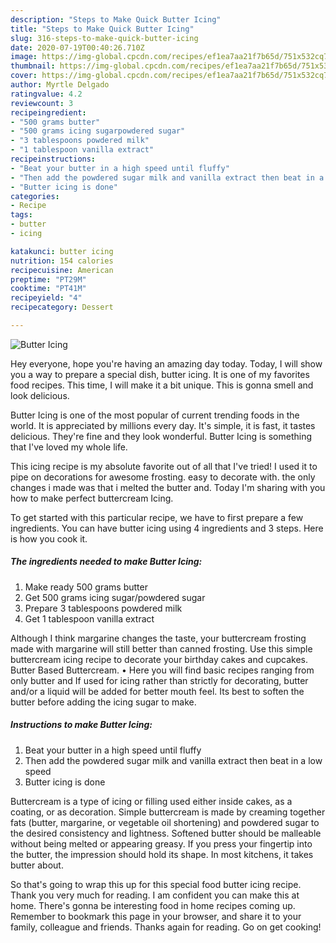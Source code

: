 ```yaml
---
description: "Steps to Make Quick Butter Icing"
title: "Steps to Make Quick Butter Icing"
slug: 316-steps-to-make-quick-butter-icing
date: 2020-07-19T00:40:26.710Z
image: https://img-global.cpcdn.com/recipes/ef1ea7aa21f7b65d/751x532cq70/butter-icing-recipe-main-photo.jpg
thumbnail: https://img-global.cpcdn.com/recipes/ef1ea7aa21f7b65d/751x532cq70/butter-icing-recipe-main-photo.jpg
cover: https://img-global.cpcdn.com/recipes/ef1ea7aa21f7b65d/751x532cq70/butter-icing-recipe-main-photo.jpg
author: Myrtle Delgado
ratingvalue: 4.2
reviewcount: 3
recipeingredient:
- "500 grams butter"
- "500 grams icing sugarpowdered sugar"
- "3 tablespoons powdered milk"
- "1 tablespoon vanilla extract"
recipeinstructions:
- "Beat your butter in a high speed until fluffy"
- "Then add the powdered sugar milk and vanilla extract then beat in a low speed"
- "Butter icing is done"
categories:
- Recipe
tags:
- butter
- icing

katakunci: butter icing 
nutrition: 154 calories
recipecuisine: American
preptime: "PT29M"
cooktime: "PT41M"
recipeyield: "4"
recipecategory: Dessert

---
```



![Butter Icing](https://img-global.cpcdn.com/recipes/ef1ea7aa21f7b65d/751x532cq70/butter-icing-recipe-main-photo.jpg)

Hey everyone, hope you're having an amazing day today. Today, I will show you a way to prepare a special dish, butter icing. It is one of my favorites food recipes. This time, I will make it a bit unique. This is gonna smell and look delicious.

Butter Icing is one of the most popular of current trending foods in the world. It is appreciated by millions every day. It's simple, it is fast, it tastes delicious. They're fine and they look wonderful. Butter Icing is something that I've loved my whole life.

This icing recipe is my absolute favorite out of all that I&#39;ve tried! I used it to pipe on decorations for awesome frosting. easy to decorate with. the only changes i made was that i melted the butter and. Today I&#39;m sharing with you how to make perfect buttercream Icing.


To get started with this particular recipe, we have to first prepare a few ingredients. You can have butter icing using 4 ingredients and 3 steps. Here is how you cook it.

<!--inarticleads1-->

##### The ingredients needed to make Butter Icing:

1. Make ready 500 grams butter
1. Get 500 grams icing sugar/powdered sugar
1. Prepare 3 tablespoons powdered milk
1. Get 1 tablespoon vanilla extract


Although I think margarine changes the taste, your buttercream frosting made with margarine will still better than canned frosting. Use this simple buttercream icing recipe to decorate your birthday cakes and cupcakes. Butter Based Buttercream. • Here you will find basic recipes ranging from only butter and If used for icing rather than strictly for decorating, butter and/or a liquid will be added for better mouth feel. Its best to soften the butter before adding the icing sugar to make. 

<!--inarticleads2-->

##### Instructions to make Butter Icing:

1. Beat your butter in a high speed until fluffy
1. Then add the powdered sugar milk and vanilla extract then beat in a low speed
1. Butter icing is done


Buttercream is a type of icing or filling used either inside cakes, as a coating, or as decoration. Simple buttercream is made by creaming together fats (butter, margarine, or vegetable oil shortening) and powdered sugar to the desired consistency and lightness. Softened butter should be malleable without being melted or appearing greasy. If you press your fingertip into the butter, the impression should hold its shape. In most kitchens, it takes butter about. 

So that's going to wrap this up for this special food butter icing recipe. Thank you very much for reading. I am confident you can make this at home. There's gonna be interesting food in home recipes coming up. Remember to bookmark this page in your browser, and share it to your family, colleague and friends. Thanks again for reading. Go on get cooking!
